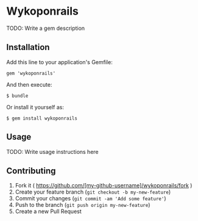 # Wykoponrails

TODO: Write a gem description

## Installation

Add this line to your application's Gemfile:

    gem 'wykoponrails'

And then execute:

    $ bundle

Or install it yourself as:

    $ gem install wykoponrails

## Usage

TODO: Write usage instructions here

## Contributing

1. Fork it ( https://github.com/[my-github-username]/wykoponrails/fork )
2. Create your feature branch (`git checkout -b my-new-feature`)
3. Commit your changes (`git commit -am 'Add some feature'`)
4. Push to the branch (`git push origin my-new-feature`)
5. Create a new Pull Request
